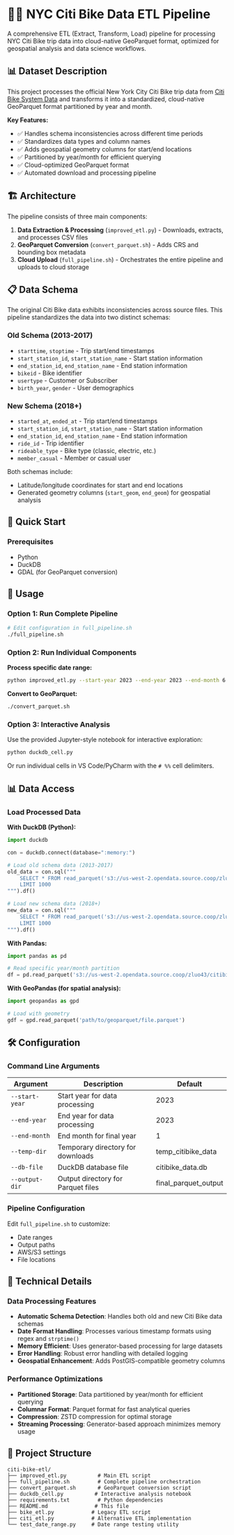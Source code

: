 # 🚴‍♂️ NYC Citi Bike Data ETL Pipeline

A comprehensive ETL (Extract, Transform, Load) pipeline for processing NYC Citi Bike trip data into cloud-native GeoParquet format, optimized for geospatial analysis and data science workflows.

## 📊 Dataset Description

This project processes the official New York City Citi Bike trip data from [Citi Bike System Data](https://citibikenyc.com/system-data) and transforms it into a standardized, cloud-native GeoParquet format partitioned by year and month.

**Key Features:**
- ✅ Handles schema inconsistencies across different time periods
- ✅ Standardizes data types and column names
- ✅ Adds geospatial geometry columns for start/end locations
- ✅ Partitioned by year/month for efficient querying
- ✅ Cloud-optimized GeoParquet format
- ✅ Automated download and processing pipeline

## 🏗️ Architecture

The pipeline consists of three main components:

1. **Data Extraction & Processing** (`improved_etl.py`) - Downloads, extracts, and processes CSV files
2. **GeoParquet Conversion** (`convert_parquet.sh`) - Adds CRS and bounding box metadata
3. **Cloud Upload** (`full_pipeline.sh`) - Orchestrates the entire pipeline and uploads to cloud storage

## 📋 Data Schema

The original Citi Bike data exhibits inconsistencies across source files. This pipeline standardizes the data into two distinct schemas:

### Old Schema (2013-2017)
- `starttime`, `stoptime` - Trip start/end timestamps
- `start_station_id`, `start_station_name` - Start station information
- `end_station_id`, `end_station_name` - End station information
- `bikeid` - Bike identifier
- `usertype` - Customer or Subscriber
- `birth_year`, `gender` - User demographics

### New Schema (2018+)
- `started_at`, `ended_at` - Trip start/end timestamps
- `start_station_id`, `start_station_name` - Start station information
- `end_station_id`, `end_station_name` - End station information
- `ride_id` - Trip identifier
- `rideable_type` - Bike type (classic, electric, etc.)
- `member_casual` - Member or casual user

Both schemas include:
- Latitude/longitude coordinates for start and end locations
- Generated geometry columns (`start_geom`, `end_geom`) for geospatial analysis

## 🚀 Quick Start

### Prerequisites

- Python
- DuckDB
- GDAL (for GeoParquet conversion)


## 📖 Usage

### Option 1: Run Complete Pipeline

```bash
# Edit configuration in full_pipeline.sh
./full_pipeline.sh
```

### Option 2: Run Individual Components

**Process specific date range:**
```bash
python improved_etl.py --start-year 2023 --end-year 2023 --end-month 6
```

**Convert to GeoParquet:**
```bash
./convert_parquet.sh
```

### Option 3: Interactive Analysis

Use the provided Jupyter-style notebook for interactive exploration:

```bash
python duckdb_cell.py
```

Or run individual cells in VS Code/PyCharm with the `# %%` cell delimiters.

## 📊 Data Access

### Load Processed Data

**With DuckDB (Python):**
```python
import duckdb

con = duckdb.connect(database=":memory:")

# Load old schema data (2013-2017)
old_data = con.sql("""
    SELECT * FROM read_parquet('s3://us-west-2.opendata.source.coop/zluo43/citibike/old_schema_combined_with_geom.parquet/**/*.parquet')
    LIMIT 1000
""").df()

# Load new schema data (2018+)
new_data = con.sql("""
    SELECT * FROM read_parquet('s3://us-west-2.opendata.source.coop/zluo43/citibike/new_schema_combined_with_geom.parquet/**/*.parquet')
    LIMIT 1000
""").df()
```

**With Pandas:**
```python
import pandas as pd

# Read specific year/month partition
df = pd.read_parquet('s3://us-west-2.opendata.source.coop/zluo43/citibike/old_schema_combined_with_geom.parquet/year=2014/month=10/')
```

**With GeoPandas (for spatial analysis):**
```python
import geopandas as gpd

# Load with geometry
gdf = gpd.read_parquet('path/to/geoparquet/file.parquet')
```

## 🛠️ Configuration

### Command Line Arguments

| Argument | Description | Default |
|----------|-------------|---------|
| `--start-year` | Start year for data processing | 2023 |
| `--end-year` | End year for data processing | 2023 |
| `--end-month` | End month for final year | 1 |
| `--temp-dir` | Temporary directory for downloads | temp_citibike_data |
| `--db-file` | DuckDB database file | citibike_data.db |
| `--output-dir` | Output directory for Parquet files | final_parquet_output |

### Pipeline Configuration

Edit `full_pipeline.sh` to customize:
- Date ranges
- Output paths
- AWS/S3 settings
- File locations

## 🔧 Technical Details

### Data Processing Features

- **Automatic Schema Detection**: Handles both old and new Citi Bike data schemas
- **Date Format Handling**: Processes various timestamp formats using regex and `strptime()`
- **Memory Efficient**: Uses generator-based processing for large datasets
- **Error Handling**: Robust error handling with detailed logging
- **Geospatial Enhancement**: Adds PostGIS-compatible geometry columns

### Performance Optimizations

- **Partitioned Storage**: Data partitioned by year/month for efficient querying
- **Columnar Format**: Parquet format for fast analytical queries
- **Compression**: ZSTD compression for optimal storage
- **Streaming Processing**: Generator-based approach minimizes memory usage

## 📁 Project Structure

```
citi-bike-etl/
├── improved_etl.py          # Main ETL script
├── full_pipeline.sh         # Complete pipeline orchestration
├── convert_parquet.sh       # GeoParquet conversion script
├── duckdb_cell.py          # Interactive analysis notebook
├── requirements.txt         # Python dependencies
├── README.md               # This file
├── bike_etl.py            # Legacy ETL script
├── citi_etl.py            # Alternative ETL implementation
└── test_date_range.py     # Date range testing utility
```



